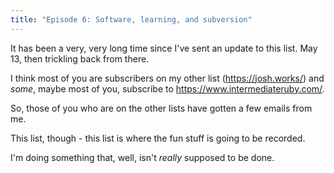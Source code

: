 ```yaml
---
title: "Episode 6: Software, learning, and subversion"
---
```


It has been a very, very long time since I've sent an update to this list. May 13, then trickling back from there.

I think most of you are subscribers on my other list (https://josh.works/) and _some_, maybe most of you, subscribe to https://www.intermediateruby.com/. 

So, those of you who are on the other lists have gotten a few emails from me. 

This list, though - this list is where the fun stuff is going to be recorded.

I'm doing something that, well, isn't _really_ supposed to be done. 